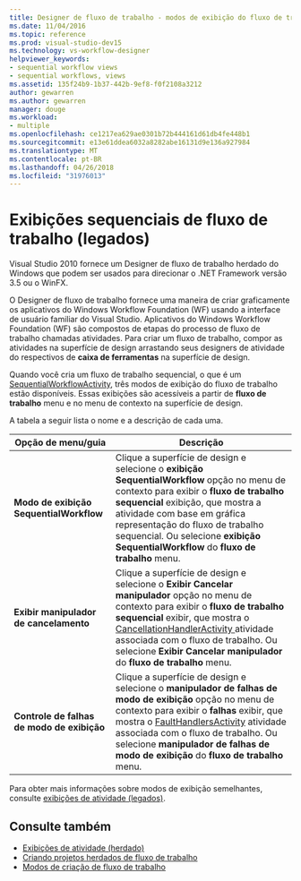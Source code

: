 ```yaml
---
title: Designer de fluxo de trabalho - modos de exibição do fluxo de trabalho sequencial (legados)
ms.date: 11/04/2016
ms.topic: reference
ms.prod: visual-studio-dev15
ms.technology: vs-workflow-designer
helpviewer_keywords:
- sequential workflow views
- sequential workflows, views
ms.assetid: 135f24b9-1b37-442b-9ef8-f0f2108a3212
author: gewarren
ms.author: gewarren
manager: douge
ms.workload:
- multiple
ms.openlocfilehash: ce1217ea629ae0301b72b444161d61db4fe448b1
ms.sourcegitcommit: e13e61ddea6032a8282abe16131d9e136a927984
ms.translationtype: MT
ms.contentlocale: pt-BR
ms.lasthandoff: 04/26/2018
ms.locfileid: "31976013"
---
```

# <a name="sequential-workflow-views-legacy"></a>Exibições sequenciais de fluxo de trabalho (legados)

Visual Studio 2010 fornece um Designer de fluxo de trabalho herdado do Windows que podem ser usados para direcionar o .NET Framework versão 3.5 ou o WinFX.

O Designer de fluxo de trabalho fornece uma maneira de criar graficamente os aplicativos do Windows Workflow Foundation (WF) usando a interface de usuário familiar do Visual Studio. Aplicativos do Windows Workflow Foundation (WF) são compostos de etapas do processo de fluxo de trabalho chamadas atividades. Para criar um fluxo de trabalho, compor as atividades na superfície de design arrastando seus designers de atividade do respectivos de **caixa de ferramentas** na superfície de design.

Quando você cria um fluxo de trabalho sequencial, o que é um [SequentialWorkflowActivity](http://go.microsoft.com/fwlink?LinkID=65040), três modos de exibição do fluxo de trabalho estão disponíveis. Essas exibições são acessíveis a partir de **fluxo de trabalho** menu e no menu de contexto na superfície de design.

A tabela a seguir lista o nome e a descrição de cada uma.

|Opção de menu/guia|Descrição|
|----------------------|-----------------|
|**Modo de exibição SequentialWorkflow**|Clique a superfície de design e selecione o **exibição SequentialWorkflow** opção no menu de contexto para exibir o **fluxo de trabalho sequencial** exibição, que mostra a atividade com base em gráfica representação do fluxo de trabalho sequencial. Ou selecione **exibição SequentialWorkflow** do **fluxo de trabalho** menu.|
|**Exibir manipulador de cancelamento**|Clique a superfície de design e selecione o **Exibir Cancelar manipulador** opção no menu de contexto para exibir o **fluxo de trabalho sequencial** exibir, que mostra o [CancellationHandlerActivity ](http://go.microsoft.com/fwlink?LinkID=65050) atividade associada com o fluxo de trabalho. Ou selecione **Exibir Cancelar manipulador** do **fluxo de trabalho** menu.|
|**Controle de falhas de modo de exibição**|Clique a superfície de design e selecione o **manipulador de falhas de modo de exibição** opção no menu de contexto para exibir o **falhas** exibir, que mostra o [FaultHandlersActivity](http://go.microsoft.com/fwlink?LinkID=65055) atividade associada com o fluxo de trabalho. Ou selecione **manipulador de falhas de modo de exibição** do **fluxo de trabalho** menu.|

 Para obter mais informações sobre modos de exibição semelhantes, consulte [exibições de atividade (legados)](../workflow-designer/activity-views-legacy.md).

## <a name="see-also"></a>Consulte também

- [Exibições de atividade (herdado)](../workflow-designer/activity-views-legacy.md)
- [Criando projetos herdados de fluxo de trabalho](../workflow-designer/creating-legacy-workflow-projects.md)
- [Modos de criação de fluxo de trabalho](http://go.microsoft.com/fwlink?LinkID=65014)